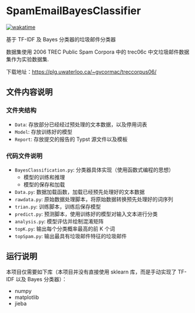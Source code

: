 # SpamEmailBayesClassifier

[![wakatime](https://wakatime.com/badge/user/70908aa3-b2c6-4f44-a07f-7bd45f260e48/project/06fc3170-43dc-453e-80fb-984667472444.svg)](https://wakatime.com/badge/user/70908aa3-b2c6-4f44-a07f-7bd45f260e48/project/06fc3170-43dc-453e-80fb-984667472444)

基于 TF-IDF 及 Bayes 分类器的垃圾邮件分类器

数据集使用 2006 TREC Public Spam Corpora 中的 trec06c 中文垃圾邮件数据集作为实验数据集.

下载地址：<https://plg.uwaterloo.ca/~gvcormac/treccorpus06/>

## 文件内容说明

### 文件夹结构

- `Data`: 存放部分已经经过预处理的文本数据，以及停用词表
- `Model`: 存放训练好的模型
- `Report`: 存放提交的报告的 Typst 源文件以及模板


### 代码文件说明
- `BayesClassification.py`: 分类器具体实现（使用函数式编程的思想）
    - 模型的训练和推理
    - 模型的保存和加载
- `Data.py`: 数据加载函数，加载已经预先处理好的文本数据
- `rawdata.py`: 原始数据处理脚本，将原始数据转换预先处理好的词序列
- `trian.py`: 训练脚本，训练后保存模型
- `predict.py`: 预测脚本，使用训练好的模型对输入文本进行分类
- `analysis.py`: 模型评估并绘制混淆矩阵
- `topK.py`: 输出每个分类概率最高的前 K 个词
- `topSpam.py`: 输出最具有垃圾邮件特征的垃圾邮件

## 运行说明

本项目仅需要如下库（本项目并没有直接使用 sklearn 库，而是手动实现了 TF-IDF 以及 Bayes 分类器）：

- numpy
- matplotlib
- jieba

